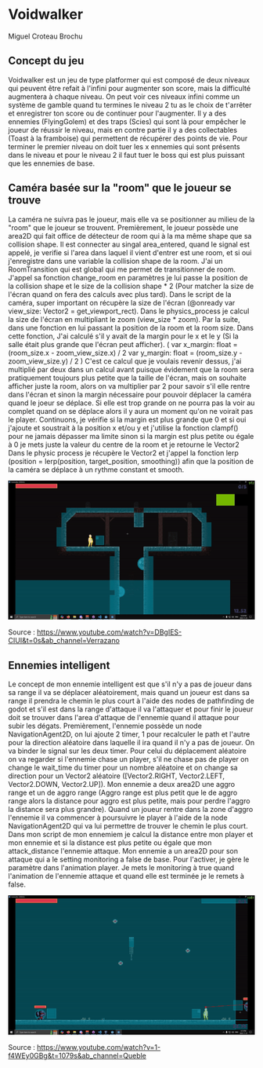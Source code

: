 # Voidwalker
Miguel Croteau Brochu

## Concept du jeu
Voidwalker est un jeu de type platformer qui est composé de deux niveaux qui peuvent être refait à l'infini pour augmenter son score, mais la difficulté augmentera à chaque niveau.
On peut voir ces niveaux infini comme un système de gamble quand tu termines le niveau 2 tu as le choix de t'arrêter et enregistrer ton score ou de continuer pour l'augmenter. 
Il y a des ennemies (FlyingGolem) et des traps (Scies) qui sont là pour empêcher le joueur de réussir le niveau, mais en contre partie il y a des collectables (Toast à la framboise) qui permettent de récupérer des points de vie. 
Pour terminer le premier niveau on doit tuer les x ennemies qui sont présents dans le niveau et pour le niveau 2 il faut tuer le boss qui est plus puissant que les ennemies de base. 

## Caméra basée sur la "room" que le joueur se trouve
La caméra ne suivra pas le joueur, mais elle va se positionner au milieu de la "room" que le joueur se trouvent.
Premièrement, le joueur possède une area2D qui fait office de détecteur de room qui à la ma même shape que sa collision shape.
Il est connecter au singal area_entered, quand le signal est appelé, je verifie si l'area dans laquel il vient d'entrer est une room, et si oui j'enregistre dans une variable la collision shape de la room. 
J'ai un RoomTransition qui est global qui me permet de transitionner de room. J'appel sa fonction change_room en paramètres je lui passe la position de la collision shape et le size de la collision shape * 2 (Pour matcher la size de l'écran quand on fera des calculs avec plus tard). 
Dans le script de la caméra, super important on récupère la size de l'écran (@onready var view_size: Vector2 = get_viewport_rect).
Dans le physics_process je calcul la size de l'écran en multipliant le zoom (view_size * zoom).
Par la suite, dans une fonction en lui passant la position de la room et la room size.
Dans cette fonction, J'ai calculé s'il y avait de la margin pour le x et le y (Si la salle était plus grande que l'écran peut afficher).
( var x_margin: float = (room_size.x - zoom_view_size.x) / 2
var y_margin: float = (room_size.y - zoom_view_size.y) / 2 )
C'est ce calcul que je voulais revenir dessus, j'ai multiplié par deux dans un calcul avant puisque évidement que la room sera pratiquement toujours plus petite que la taille de l'écran, mais on souhaite afficher juste la room, alors on va multiplier par 2 pour savoir s'il elle rentre dans l'écran et sinon la margin nécessaire pour pouvoir déplacer la caméra quand le joeur se déplace.
Si elle est trop grande on ne pourra pas la voir au complet quand on se déplace alors il y aura un moment qu'on ne voirait pas le player.
Continuons, je vérifie si la margin est plus grande que 0 et si oui j'ajoute et soustrait à la position x et/ou y et j'utilise la fonction clampf() pour ne jamais dépasser ma limite sinon si la margin est plus petite ou égale à 0 je mets juste la valeur du centre de la room et je retourne le Vector2
Dans le physic process je récupère le Vector2 et j'appel la fonction lerp (position = lerp(position, target_position, smoothing)) afin que la position de la caméra se déplace à un rythme constant et smooth.

![Camera Transition](/voidwalker/Images/GodotEngine2024.11.25-12.30.16.03-ezgif.com-video-to-gif-converter.gif)

Source : https://www.youtube.com/watch?v=DBgIES-CIUI&t=0s&ab_channel=Verrazano

## Ennemies intelligent
Le concept de mon ennemie intelligent est que s'il n'y a pas de joueur dans sa range il va se déplacer aléatoirement, mais quand un joueur est dans sa range il prendra le chemin le plus court à l'aide des nodes de pathfinding de godot et s'il est dans la range d'attaque il va l'attaquer et pour finir le joueur doit se trouver dans l'area d'attaque de l'ennemie quand il attaque pour subir les dégats. 
Premièrement, l'ennemie possède un node NavigationAgent2D, on lui ajoute 2 timer, 1 pour recalculer le path et l'autre pour la direction aléatoire dans laquelle il ira quand il n'y a pas de joueur. 
On va binder le signal sur les deux timer. 
Pour celui du déplacement aléatoire on va regarder si l'ennemie chase un player, s'il ne chase pas de player on change le wait_time du timer pour un nombre aléatoire et on change sa direction pour un Vector2 aléatoire ([Vector2.RIGHT, Vector2.LEFT, Vector2.DOWN, Vector2.UP]). 
Mon ennemie a deux area2D une aggro range et un de aggro range (Aggro range est plus petit que le de aggro range alors la distance pour aggro est plus petite, mais pour perdre l'aggro la distance sera plus grandre). 
Quand un joueur rentre dans la zone d'aggro l'ennemie il va commencer à poursuivre le player à l'aide de la node NavigationAgent2D qui va lui permettre de trouver le chemin le plus court. 
Dans mon script de mon ennemiem je calcul la distance entre mon player et mon ennemie et si la distance est plus petite ou égale que mon attack_distance l'ennemie attaque. 
Mon ennemie a un area2D pour son attaque qui a le setting monitoring a false de base. 
Pour l'activer, je gère le paramètre dans l'animation player. 
Je mets le monitoring à true quand l'animation de l'ennemie attaque et quand elle est terminée je le remets à false.

![Ennemies intelligent](/voidwalker/Images/Attack.gif)

Source : https://www.youtube.com/watch?v=1-f4WEy0GBg&t=1079s&ab_channel=Queble